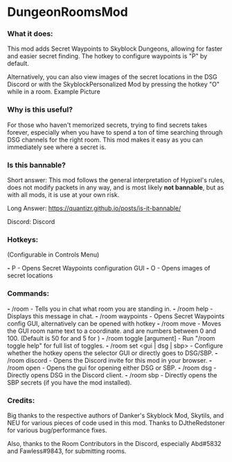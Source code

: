 # DungeonRoomsMod

### What it does:
This mod adds Secret Waypoints to Skyblock Dungeons, allowing for faster and easier secret finding. The hotkey to configure waypoints is "P" by default.

Alternatively, you can also view images of the secret locations in the DSG Discord or with the SkyblockPersonalized Mod by pressing the hotkey "O" while in a room. Example Picture

### Why is this useful?
For those who haven't memorized secrets, trying to find secrets takes forever, especially when you have to spend a ton of time searching through DSG channels for the right room. This mod makes it easy as you can immediately see where a secret is.

### Is this bannable?
Short answer: This mod follows the general interpretation of Hypixel's rules, does not modify packets in any way, and is most likely **not bannable**, but as with all mods, it is use at your own risk.

Long Answer: https://quantizr.github.io/posts/is-it-bannable/

Discord:
Discord

### Hotkeys:
(Configurable in Controls Menu)

**-** P - Opens Secret Waypoints configuration GUI
**-** O - Opens images of secret locations
### Commands:
**-** /room - Tells you in chat what room you are standing in.
**-** /room help - Displays this message in chat.
**-** /room waypoints - Opens Secret Waypoints config GUI, alternatively can be opened with hotkey
**-** /room move <x> <y> - Moves the GUI room name text to a coordinate. and are numbers between 0 and 100. (Default is 50 for <x> and 5 for <y>)
**-** /room toggle [argument] - Run "/room toggle help" for full list of toggles.
**-** /room set <gui | dsg | sbp> - Configure whether the hotkey opens the selector GUI or directly goes to DSG/SBP.
**-** /room discord - Opens the Discord invite for this mod in your browser.
**-** /room open - Opens the gui for opening either DSG or SBP.
**-** /room dsg - Directly opens DSG in the Discord client.
**-** /room sbp - Directly opens the SBP secrets (if you have the mod installed).
### Credits:
Big thanks to the respective authors of Danker's Skyblock Mod, Skytils, and NEU for various pieces of code used in this mod. Thanks to DJtheRedstoner for various bug/performance fixes.

Also, thanks to the Room Contributors in the Discord, especially Abd#5832 and Fawless#9843, for submitting rooms.
